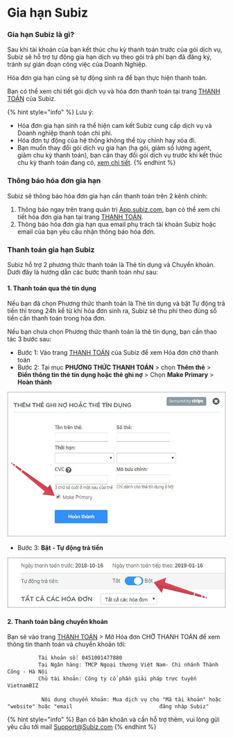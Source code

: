 # Gia hạn Subiz

### Gia hạn Subiz là gì?

Sau khi tài khoản của bạn kết thúc chu kỳ thanh toán trước của gói dịch vụ, Subiz sẽ hỗ trợ tự động gia hạn dịch vụ theo gói trả phí bạn đã đăng ký, tránh sự gián đoạn công việc của Doanh Nghiệp.

Hóa đơn gia hạn cũng sẽ tự động sinh ra để bạn thực hiện thanh toán.

Bạn có thể xem chi tiết gói dịch vụ và hóa đơn thanh toán tại trang [THANH TOÁN](https://app.subiz.com/payment-home) của Subiz.

{% hint style="info" %}
Lưu ý:

* Hóa đơn gia hạn sinh ra thể hiện cam kết Subiz cung cấp dịch vụ và Doanh nghiệp thanh toán chi phí. 
* Hóa đơn tự động của hệ thống không thể tùy chỉnh hay xóa đi.
* Bạn muốn thay đổi gói dịch vụ gia hạn \(hạ gói, giảm số lượng agent, giảm chu kỳ thanh toán\), bạn cần thay đổi gói dịch vụ trước khi kết thúc chu kỳ thanh toán đang có, [xem chi tiết](https://help.subiz.com/thanh-toan/thay-doi-goi-dich-vu).
{% endhint %}

### Thông báo hóa đơn gia hạn

Subiz sẽ thông báo hóa đơn gia hạn cần thanh toán trên 2 kênh chính:

1. Thông báo ngay trên trang quản trị [App.subiz.com](https://app.subiz.com), bạn có thể xem chi tiết hóa đơn gia hạn tại trang [THANH TOÁN](https://app.subiz.com/payment-home).
2. Thông báo hóa đơn gia hạn qua email phụ trách tài khoản Subiz hoặc email của bạn yêu cầu nhận thông báo hóa đơn.

### Thanh toán gia hạn Subiz

Subiz hỗ trợ 2 phương thức thanh toán là Thẻ tín dụng và Chuyển khoản. Dưới đây là hướng dẫn các bước thanh toán như sau:

#### **1. Thanh toán qua thẻ tín dụng**

Nếu bạn đã chọn Phương thức thanh toán là Thẻ tín dụng và bật Tự động trả tiền thì trong 24h kể từ khi hóa đơn sinh ra, Subiz sẽ thu phí theo đúng số tiền cần thanh toán trong hóa đơn. 

Nếu bạn chưa chọn Phương thức thanh toán là thẻ tín dụng, bạn cần thao tác 3 bước sau:

* Bước 1: Vào trang [THANH TOÁN](https://app.subiz.com/payment-home) của Subiz để xem Hóa đơn chờ thanh toán
* Bước 2: Tại mục **PHƯƠNG THỨC THANH TOÁN** &gt; chọn **Thêm thẻ** &gt; **Điền thông tin thẻ tín dụng hoặc thẻ ghi nợ** &gt; Chọn **Make Primary** &gt; **Hoàn thành**

![](../.gitbook/assets/2-them-the.jpg)

* Bước 3: **Bật - Tự động trả tiền**

![](../.gitbook/assets/3-bat-tu-dong-copy.jpg)



#### 2. Thanh toán bằng chuyển khoản

Bạn sẽ vào trang [THANH TOÁN](https://app.subiz.com/payment-home) &gt; Mở Hóa đơn CHỜ THANH TOÁN để xem thông tin thanh toán và chuyển khoản tới:  
  
              Tài khoản số: 0451001477880   
              Tại Ngân hàng: TMCP Ngoại thương Việt Nam- Chi nhánh Thành Công - Hà Nội   
              Chủ tài khoản: Công ty cổ phần giải pháp trực tuyến VietnamBIZ  
                 
               Nội dung chuyển khoản: Mua dịch vụ cho "Mã tài khoản" hoặc "website" hoặc "email                            đăng nhập Subiz"

{% hint style="info" %}
Bạn có băn khoăn và cần hỗ trợ thêm, vui lòng gửi yêu cầu tới mail Support@Subiz.com
{% endhint %}





